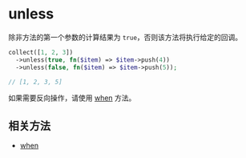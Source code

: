 # unless

除非方法的第一个参数的计算结果为 `true`，否则该方法将执行给定的回调。

```php
collect([1, 2, 3])
  ->unless(true, fn($item) => $item->push(4))
  ->unless(false, fn($item) => $item->push(5));

// [1, 2, 3, 5]
```

如果需要反向操作，请使用 [when](when.md) 方法。

## 相关方法

- [when](when.md)